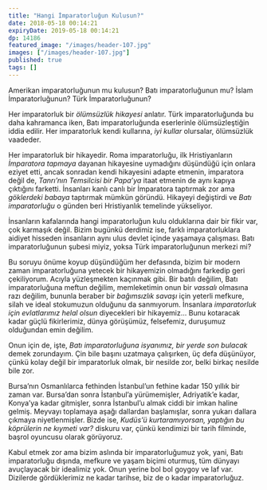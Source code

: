 ```yaml
---
title: "Hangi İmparatorluğun Kulusun?"
date: 2018-05-18 00:14:21
expiryDate: 2019-05-18 00:14:21
dp: 14186
featured_image: "/images/header-107.jpg"
images: ["/images/header-107.jpg"]
published: true
tags: []
---
```





Amerikan imparatorluğunun mu kulusun? Batı imparatorluğunun mu? İslam
İmparatorluğunun? Türk İmparatorluğunun?

Her imparatorluk bir *ölümsüzlük hikayesi* anlatır. Türk imparatorluğunda bu
daha kahramanca iken, Batı imparatorluğunda eserlerinle ölümsüzleştiğin iddia
edilir. Her imparatorluk kendi kullarına, *iyi kullar* olursalar, ölümsüzlük
vaadeder.

Her imparatorluk bir hikayedir. Roma imparatorluğu, ilk Hristiyanların
*İmparatora tapmaya* dayanan hikayesine uymadığını düşündüğü için onlara eziyet
etti, ancak sonradan kendi hikayesini adapte etmenin, imparatora değil de,
*Tanrı’nın Temsilcisi bir Papa’ya* itaat etmenin de aynı kapıya çıktığını
farketti. İnsanları kanlı canlı bir İmparatora taptırmak zor ama *göklerdeki
babaya* taptırmak mümkün göründü. Hikayeyi değiştirdi ve *Batı imparatorluğu* o
günden beri Hristiyanlık temelinde yükseliyor.

İnsanların kafalarında hangi imparatorluğun kulu olduklarına dair bir fikir var,
çok karmaşık değil. Bizim bugünkü derdimiz ise, farklı imparatorluklara aidiyet
hisseden insanların aynı ulus devlet içinde yaşamaya çalışması. Batı
imparatorluğunun şubesi miyiz, yoksa Türk imparatorluğunun merkezi mi?

Bu soruyu önüme koyup düşündüğüm her defasında, bizim bir modern zaman
imparatorluğuna yetecek bir hikayemizin olmadığını farkedip geri çekiliyorum.
Acıyla yüzleşmekten kaçınmak gibi. Bir batılı değilim, Batı imparatorluğuna
meftun değilim, memleketimin onun bir *vassalı* olmasına razı değilim, bununla
beraber bir *bağımsızlık savaşı* için yeterli mefkure, silah ve ideal stokumuzun
olduğunu da sanmıyorum. İnsanlara *imparatorluk için evlatlarımız helal olsun*
diyecekleri bir hikayemiz... Bunu kotaracak kadar güçlü fikirlerimiz, dünya
görüşümüz, felsefemiz, duruşumuz olduğundan emin değilim.

Onun için de, işte, *Batı imparatorluğuna isyanımız, bir yerde son bulacak*
demek zorundayım. Çin bile başını uzatmaya çalışırken, üç defa düşünüyor, çünkü
kolay değil bir imparatorluk olmak, bir nesilde zor, belki birkaç nesilde bile
zor.

Bursa’nın Osmanlılarca fethinden İstanbul’un fethine kadar 150 yıllık bir zaman
var. Bursa’dan sonra İstanbul’a yürümemişler, Adriyatik’e kadar, Konya’ya kadar
gitmişler, sonra İstanbul’u almak ciddi bir imkan haline gelmiş. Meyvayı
toplamaya aşağı dallardan başlamışlar, sonra yukarı dallara çıkmaya
niyetlenmişler. Bizde ise, *Kudüs’ü kurtaramıyorsan, yaptığın bu köprülerin ne
kıymeti var?* diskuru var, çünkü kendimizi bir tarih filminde, başrol
oyuncusu olarak görüyoruz.

Kabul etmek zor ama bizim aslında bir imparatorluğumuz yok, yani, Batı
imparatorluğu dışında, mefkure ve yaşam biçimi oturmuş, tüm dünyayı avuçlayacak
bir idealimiz yok. Onun yerine bol bol goygoy ve laf var. Dizilerde
gördüklerimiz ne kadar tarihse, biz de o kadar imparatorluğuz.

